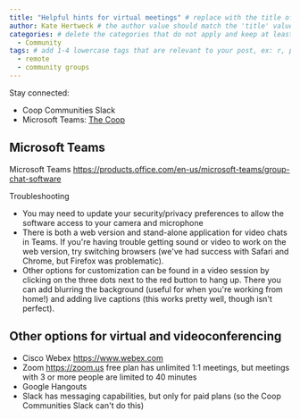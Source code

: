 ```yaml
---
title: "Helpful hints for virtual meetings" # replace with the title of your post, a short catchy description to entice readers
author: Kate Hertweck # the author value should match the 'title' value of your contributor file located here /gh-pages/_contributors. If you do not have a contributor file, please feel free to make one or contact one of our team members to assist you.
categories: # delete the categories that do not apply and keep at least one
  - Community
tags: # add 1-4 lowercase tags that are relevant to your post, ex: r, python, genomics, workflows
  - remote
  - community groups
---
```


Stay connected:
- Coop Communities Slack
- Microsoft Teams: [The Coop](https://teams.microsoft.com/l/team/19%3ad1df8e05407e45fa98fba7565738a526%40thread.skype/conversations?groupId=1b968d63-dc19-460f-9e6d-cdbd539d1bc6&tenantId=0054a3ea-b394-418b-ad1a-174138231fd6) 

## Microsoft Teams

Microsoft Teams https://products.office.com/en-us/microsoft-teams/group-chat-software

Troubleshooting
- You may need to update your security/privacy preferences to allow the software access to your camera and microphone
- There is both a web version and stand-alone application for video chats in Teams. If you're having trouble getting sound or video to work on the web version, try switching browsers (we've had success with Safari and Chrome, but Firefox was problematic).
- Other options for customization can be found in a video session by clicking on the three dots next to the red button to hang up. There you can add blurring the background (useful for when you're working from home!) and adding live captions (this works pretty well, though isn't perfect).

## Other options for virtual and videoconferencing

- Cisco Webex https://www.webex.com
- Zoom https://zoom.us free plan has unlimited 1:1 meetings, but meetings with 3 or more people are limited to 40 minutes
- Google Hangouts
- Slack has messaging capabilities, but only for paid plans (so the Coop Communities Slack can't do this)
